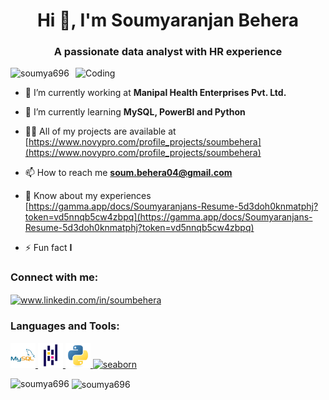 <h1 align="center">Hi 👋, I'm Soumyaranjan Behera</h1>
<h3 align="center">A passionate data analyst with HR experience</h3>

<img align="right" alt="Coding" width="400" src="https://www.caxsol.com/assets/img/data-analysis.gif">

<p align="left"> <img src="https://komarev.com/ghpvc/?username=soumya696&label=Profile%20views&color=0e75b6&style=flat" alt="soumya696" /> </p>

- 🔭 I’m currently working at **Manipal Health Enterprises Pvt. Ltd.**

- 🌱 I’m currently learning **MySQL, PowerBI and Python**

- 👨‍💻 All of my projects are available at [https://www.novypro.com/profile_projects/soumbehera](https://www.novypro.com/profile_projects/soumbehera)

- 📫 How to reach me **soum.behera04@gmail.com**

- 📄 Know about my experiences [https://gamma.app/docs/Soumyaranjans-Resume-5d3doh0knmatphj?token=vd5nnqb5cw4zbpq](https://gamma.app/docs/Soumyaranjans-Resume-5d3doh0knmatphj?token=vd5nnqb5cw4zbpq)

- ⚡ Fun fact **I**

<h3 align="left">Connect with me:</h3>
<p align="left">
<a href="https://linkedin.com/in/www.linkedin.com/in/soumbehera" target="blank"><img align="center" src="https://raw.githubusercontent.com/rahuldkjain/github-profile-readme-generator/master/src/images/icons/Social/linked-in-alt.svg" alt="www.linkedin.com/in/soumbehera" height="30" width="40" /></a>
</p>

<h3 align="left">Languages and Tools:</h3>
<p align="left"> <a href="https://www.mysql.com/" target="_blank" rel="noreferrer"> <img src="https://raw.githubusercontent.com/devicons/devicon/master/icons/mysql/mysql-original-wordmark.svg" alt="mysql" width="40" height="40"/> </a> <a href="https://pandas.pydata.org/" target="_blank" rel="noreferrer"> <img src="https://raw.githubusercontent.com/devicons/devicon/2ae2a900d2f041da66e950e4d48052658d850630/icons/pandas/pandas-original.svg" alt="pandas" width="40" height="40"/> </a> <a href="https://www.python.org" target="_blank" rel="noreferrer"> <img src="https://raw.githubusercontent.com/devicons/devicon/master/icons/python/python-original.svg" alt="python" width="40" height="40"/> </a> <a href="https://seaborn.pydata.org/" target="_blank" rel="noreferrer"> <img src="https://seaborn.pydata.org/_images/logo-mark-lightbg.svg" alt="seaborn" width="40" height="40"/> </a> </p>

<p><img align="left" src="https://github-readme-stats.vercel.app/api/top-langs?username=soumya696&show_icons=true&locale=en&layout=compact" alt="soumya696" /></p>

<p>&nbsp;<img align="center" src="https://github-readme-stats.vercel.app/api?username=soumya696&show_icons=true&locale=en" alt="soumya696" /></p>
